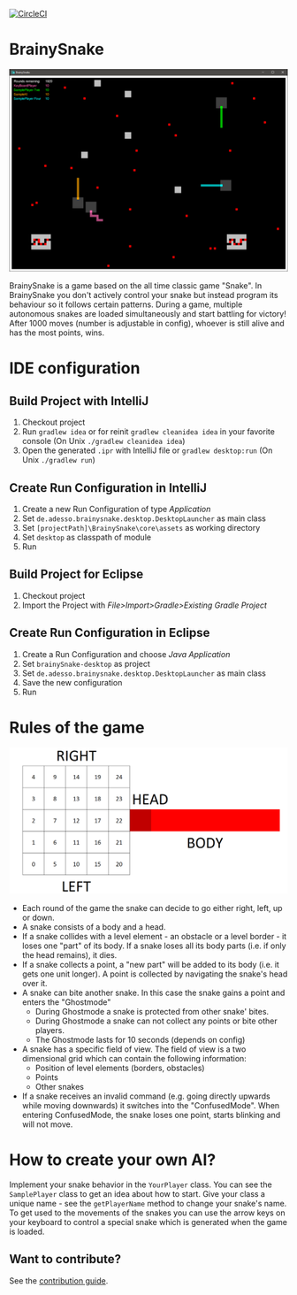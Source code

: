 [![CircleCI](https://circleci.com/gh/adessoAG/BrainySnake.svg?style=shield)](https://circleci.com/gh/adessoAG/BrainySnake)

# BrainySnake
![brainySnakePic](/Dokumentation/brainySnake.png)

BrainySnake is a game based on the all time classic game "Snake".
 In BrainySnake you don't actively control your snake but instead program its behaviour so it follows certain patterns.
During a game, multiple autonomous snakes are loaded simultaneously and start battling for victory!
 After 1000 moves (number is adjustable in config), whoever is still alive and has the most points, wins.

# IDE configuration

## Build Project with IntelliJ
1. Checkout project
1. Run `gradlew idea` or for reinit `gradlew cleanidea idea` in your favorite console
(On Unix `./gradlew cleanidea idea`)
1. Open the generated `.ipr` with IntelliJ file or `gradlew desktop:run` (On Unix `./gradlew run`)

## Create Run Configuration in IntelliJ
1. Create a new Run Configuration of type _Application_
1. Set `de.adesso.brainysnake.desktop.DesktopLauncher` as main class
1. Set `[projectPath]\BrainySnake\core\assets` as working directory
1. Set `desktop` as classpath of module
1. Run

## Build Project for Eclipse
1. Checkout project
1. Import the Project with _File>Import>Gradle>Existing Gradle Project_

## Create Run Configuration in Eclipse
1. Create a Run Configuration and choose _Java Application_
1. Set `brainySnake-desktop` as project
1. Set `de.adesso.brainysnake.desktop.DesktopLauncher` as main class
1. Save the new configuration
1. Run

# Rules of the game

![explainSnakePic](/Dokumentation/explainSnake.png)

* Each round of the game the snake can decide to go either right, left, up or down.
* A snake consists of a body and a head.
* If a snake collides with a level element - an obstacle or a level border - it loses one "part" of its body. If a snake loses all its body parts (i.e. if only the head remains), it dies.
* If a snake collects a point, a "new part" will be added to its body (i.e. it gets one unit longer). A point is collected by navigating the snake's head over it.
* A snake can bite another snake. In this case the snake gains a point and enters the "Ghostmode"
    * During Ghostmode a snake is protected from other snake' bites.
    * During Ghostmode a snake can not collect any points or bite other players.
    * The Ghostmode lasts for 10 seconds (depends on config)
* A snake has a specific field of view. The field of view is a two dimensional grid which can contain the following information:
    * Position of level elements (borders, obstacles)
    * Points
    * Other snakes
* If a snake receives an invalid command (e.g. going directly upwards while moving downwards) it switches into the "ConfusedMode". When entering ConfusedMode, the snake loses one point, starts blinking and will not move.


# How to create your own AI?

Implement your snake behavior in the `YourPlayer` class.
You can see the `SamplePlayer` class to get an idea about how to start.
Give your class a unique name - see the `getPlayerName` method to change your snake's name.
To get used to the movements of the snakes you can use the arrow keys on your keyboard to control a special snake which is generated  when the game is loaded.

## Want to contribute?
See the [contribution guide](https://github.com/adessoAG/BrainySnake/blob/master/CONTRIBUTING.md).
